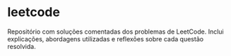 # leetcode
Repositório com soluções comentadas dos problemas de LeetCode. Inclui explicações, abordagens utilizadas e reflexões sobre cada questão resolvida.
